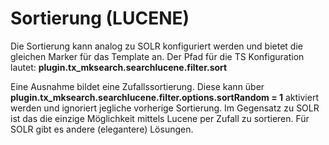 Sortierung (LUCENE)
===================

Die Sortierung kann analog zu SOLR konfiguriert werden und bietet die gleichen Marker für das Template an. Der Pfad für die TS Konfiguration lautet: **plugin.tx\_mksearch.searchlucene.filter.sort**

Eine Ausnahme bildet eine Zufallssortierung. Diese kann über **plugin.tx\_mksearch.searchlucene.filter.options.sortRandom = 1** aktiviert werden und ignoriert jegliche vorherige Sortierung. Im Gegensatz zu SOLR ist das die einzige Möglichkeit mittels Lucene per Zufall zu sortieren. Für SOLR gibt es andere (elegantere) Lösungen.
